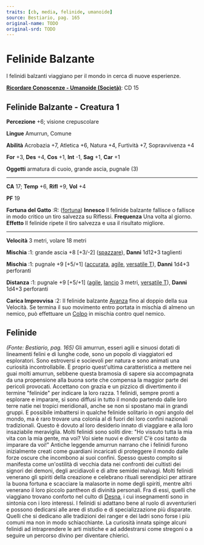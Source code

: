```yaml
---
traits: [cb, media, felinide, umanoide]
source: Bestiario, pag. 165
original-name: TODO
original-srd: TODO
---
```


# Felinide Balzante

I felinidi balzanti viaggiano per il mondo in cerca di nuove esperienze.

**[Ricordare Conoscenze - Umanoide (Società)](/azioni/ricordare-conoscenze)**:
CD 15

## Felinide Balzante - Creatura 1

**Percezione** +6; visione crepuscolare

**Lingue** Amurrun, Comune

**Abilità** Acrobazia +7, Atletica +6, Natura +4, Furtività +7, Sopravvivenza +4

**For** +3, **Des** +4, **Cos** +1, **Int** -1, **Sag** +1, **Car** +1

**Oggetti** armatura di cuoio, grande ascia, pugnale (3)

---

**CA** 17; **Temp** +6, **Rifl** +9, **Vol** +4

**PF** 19

**Fortuna del Gatto** :R: ([fortuna](/tratti/fortuna)) **Innesco** Il felinide
balzante fallisce o fallisce in modo critico un tiro salvezza su Riflessi.
**Frequenza** Una volta al giorno. **Effetto** Il felinide ripete il tiro
salvezza e usa il risultato migliore.

---

**Velocità** 3 metri, volare 18 metri

**Mischia** :1: grande ascia +8 \[+3/-2] ([spazzare](/tratti/spazzare)),
**Danni** 1d12+3 taglienti

**Mischia** :1: pugnale +9 \[+5/+1] ([accurata](/tratti/accurata),
[agile](/tratti/agile), [versatile T](/tratti/versatile)), **Danni** 1d4+3
perforanti

**Distanza** :1: pugnale +9 \[+5/+1] ([agile](/tratti/agile),
[lancio](/tratti/lancio) 3 metri, [versatile T](/tratti/versatile)), **Danni**
1d4+3 perforanti

**Carica Improvvisa** :2: Il felinide balzante [Avanza](/azioni/avanzare) fino
al doppio della sua Velocità. Se termina il suo movimento entro portata in
mischia di almeno un nemico, può effettuare un [Colpo](/azioni/colpire) in
mischia contro quel nemico.

## **Felinide**

_(Fonte: Bestiario, pag. 165)_ Gli amurrun, esseri agili e sinuosi dotati di
lineamenti felini e di lunghe code, sono un popolo di viaggiatori ed
esploratori. Sono estroversi e socievoli per natura e sono animati una curiosità
incontrollabile. È proprio quest'ultima caratteristica a mettere nei guai molti
amurrun, sebbene questa bramosia di sapere sia accompagnata da una propensione
alla buona sorte che compensa la maggior parte dei pericoli provocati. Accettano
con grazia e un pizzico di divertimento il termine "felinide" per indicare la
loro razza. 1 felinidi, sempre pronti a esplorare e imparare, si sono diffusi in
tutto il mondo partendo dalle loro terre natie nei tropici meridionali, anche se
non si spostano mai in grandi gruppi. E possibile imbattersi in qualche felinide
solitario in ogni angolo del mondo, ma è raro trovare una colonia al di fuori
dei loro confini nazionali tradizionali. Questo è dovuto al loro desiderio
innato di viaggiare e alla loro insaziabile meraviglia. Molti felinidi sono
soliti dire: "Ho vissuto tutta la mia vita con la mia gente, ma voi? Voi siete
nuovi e diversi! C'è cosi tanto da imparare da voi!" Antiche leggende amurrun
narrano che i felinidi furono inizialmente creati come guardiani incaricati di
proteggere il mondo dalle forze oscure che incombono ai suoi confini. Spesso
questo compito si manifesta come un'ostilità di vecchia data nei confronti dei
cultisti dei signori dei demoni, degli arcidiavoli e di altre semidei malvagi.
Molti felinidi venerano gli spiriti della creazione e celebrano rituali
serendipici per attirare la buona fortuna e scacciare la malasorte in nome degli
spiriti, mentre altri venerano il loro piccolo pantheon di divinità personali.
Fra di essi, quelli che viaggiano trovano conforto nel culto di
[Desna](/divinità/desna), i cui insegnamenti sono in sintonia con i loro
interessi. I felinidi si adattano bene al ruolo di avventurieri e possono
dedicarsi alle aree di studio e di specializzazione più disparate. Quelli che si
dedicano alle tradizioni dei ranger e dei ladri sono forse i più comuni ma non
in modo schiacchiante. La curiosità innata spinge alcuni felinidi ad
intraprendere le arti mistiche e ad addestrarsi come stregoni o a seguire un
percorso divino per diventare chierici.
